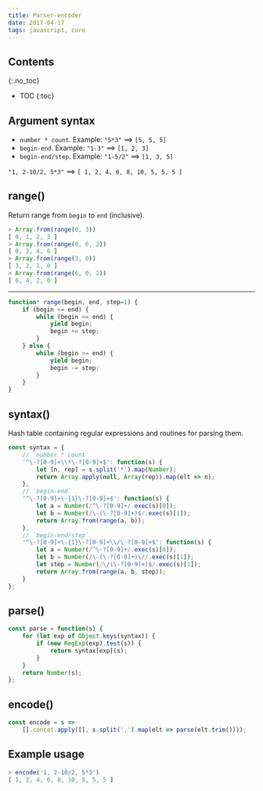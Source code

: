 ```yaml
---
title: Parser-encoder
date: 2017-04-17
tags: javascript, core
---
```


## Contents
{:.no_toc}

* TOC
{:toc}

## Argument syntax

- `number * count`. Example: `"5*3"` ⟹ `[5, 5, 5]`
- `begin-end`. Example: `"1-3"` ⟹ `[1, 2, 3]`
- `begin-end/step`. Example: `"1-5/2"` ⟹ `[1, 3, 5]`

`"1, 2-10/2, 5*3"` ⟹ `[ 1, 2, 4, 6, 8, 10, 5, 5, 5 ]`


## range()

Return range from `begin` to `end` (inclusive).

```js
> Array.from(range(0, 3))
[ 0, 1, 2, 3 ]
> Array.from(range(0, 6, 2))
[ 0, 2, 4, 6 ]
> Array.from(range(3, 0))
[ 3, 2, 1, 0 ]
> Array.from(range(6, 0, 2))
[ 6, 4, 2, 0 ]
```

---

```js
function* range(begin, end, step=1) {
    if (begin <= end) {
        while (begin <= end) {
            yield begin;
            begin += step;
        }
    } else {
        while (begin >= end) {
            yield begin;
            begin -= step;
        }
    }
}
```


## syntax()

Hash table containing regular expressions and routines for
parsing them.

```js
const syntax = {
    // `number * count`
    '^\-?[0-9]+\\*\-?[0-9]+$': function(s) {
        let [n, rep] = s.split('*').map(Number);
        return Array.apply(null, Array(rep)).map(elt => n);
    },
    // `begin-end`
    '^\-?[0-9]+\-{1}\-?[0-9]+$': function(s) {
        let a = Number(/^\-?[0-9]+/.exec(s)[0]);
        let b = Number(/\-(\-?[0-9]+)$/.exec(s)[1]);
        return Array.from(range(a, b));
    },
    // `begin-end/step`
    '^\-?[0-9]+\-{1}\-?[0-9]+\\/\-?[0-9]+$': function(s) {
        let a = Number(/^\-?[0-9]+/.exec(s)[0]);
        let b = Number(/\-(\-?[0-9]+)\//.exec(s)[1]);
        let step = Number(/\/(\-?[0-9]+)$/.exec(s)[1]);
        return Array.from(range(a, b, step));
    }
};
```


## parse()

```js
const parse = function(s) {
    for (let exp of Object.keys(syntax)) {
        if (new RegExp(exp).test(s)) {
            return syntax[exp](s);
        }
    }
    return Number(s);
};
```


## encode()

```js
const encode = s =>
    [].concat.apply([], s.split(',').map(elt => parse(elt.trim())));
```


## Example usage

```js
> encode('1, 2-10/2, 5*3')
[ 1, 2, 4, 6, 8, 10, 5, 5, 5 ]
```
